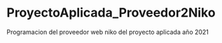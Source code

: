 # ProyectoAplicada_Proveedor2Niko
Programacion del proveedor web niko del proyecto aplicada año 2021
